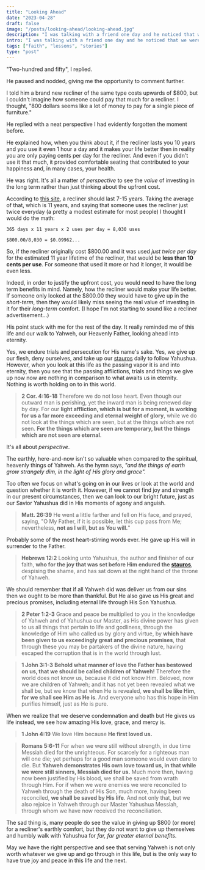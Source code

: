 ```yaml
---
title: "Looking Ahead"
date: "2023-04-28"
draft: false
image: "/posts/looking-ahead/looking-ahead.jpg"
description: "I was talking with a friend one day and he noticed that we were selling a used, luxury recliner. He asked, How much are you asking for it?..."
intro: "I was talking with a friend one day and he noticed that we were selling a used, luxury recliner. He asked, How much are you asking for it?"
tags: ["faith", "lessons", "stories"]
type: "post"
---
```


"Two-hundred and fifty", I replied. 

He paused and nodded, giving me the opportunity to comment further. 

I told him a brand new recliner of the same type costs upwards of $800, but I couldn't imagine how someone could pay that much for a recliner. I thought, "800 dollars seems like a lot of money to pay for a single piece of furniture."

He replied with a neat perspective I had evidently forgotten the moment before.

He explained how, when you think about it, if the recliner lasts you 10 years and you use it even 1 hour a day and it makes your life better then in reality you are only paying cents per day for the recliner. And even if you didn't use it that much, it provided comfortable seating that contributed to your happiness and, in many cases, your health.

He was right. It's all a matter of *perspective* to see the *value* of investing in the long term rather than just thinking about the upfront cost. 

According to [this site](https://cozyseating.com/how-long-should-recliner-last/), a recliner should last 7-15 years.
Taking the average of that, which is 11 years, and saying that someone uses the recliner just twice everyday (a pretty a modest estimate for most people) I thought I would do the math:

```
365 days x 11 years x 2 uses per day = 8,030 uses
```
```
$800.00/8,030 = $0.09962...
```

So, if the recliner originally cost $800.00 and it was used *just twice per day* for the estimated 11 year lifetime of the recliner, that would be **less than 10 cents per use**. For someone that used it more or had it longer, it would be even less.

Indeed, in order to justify the upfront cost, you would need to have the long term benefits in mind. Namely, how the recliner would make your life better. If someone only looked at the $800.00 they would have to give up in the *short-term*, then they would likely miss seeing the real value of investing in it for their *long-term* comfort. (I hope I'm not starting to sound like a recliner advertisement...)

His point stuck with me for the rest of the day. It really reminded me of this life and our walk to Yahweh, our Heavenly Father, looking ahead into eternity. 

Yes, we endure trials and persecution for His name's sake. Yes, we give up our flesh, deny ourselves, and take up our [stauros](https://biblehub.com/greek/4716.htm) daily to follow Yahushua. However, when you look at this life as the passing vapor it is and into eternity, then you see that the passing afflictions, trials and things we give up now now are nothing in comparison to what awaits us in eternity. Nothing is worth holding on to in this world.

> **2 Cor. 4:16-18** Therefore we do not lose heart. Even though our outward man is perishing, yet the inward man is being renewed day by day. For our **light affliction, which is but for a moment, is working for us a far more exceeding and eternal weight of glory**, while we do not look at the things which are seen, but at the things which are not seen. **For the things which are seen are temporary, but the things which are not seen are eternal**.

It's all about *perspective*. 

The earthly, here-and-now isn't so valuable when compared to the spiritual, heavenly things of Yahweh. As the hymn says, *"and the things of earth grow strangely dim, in the light of His glory and grace".*

Too often we focus on what's going on in our lives or look at the world and question whether it is worth it. However, if we cannot find joy and strength in our present circumstances, then we can look to our bright future, just as our Savior Yahushua did in His moments of agony and anguish.

> **Matt. 26:39** He went a little farther and fell on His face, and prayed, saying, "O My Father, if it is possible, let this cup pass from Me; nevertheless, **not as I will, but as You will.**"

Probably some of the most heart-stirring words ever. He gave up His will in surrender to the Father.

> **Hebrews 12:2** Looking unto Yahushua, the author and finisher of our faith, **who for the joy that was set before Him endured the [stauros](https://biblehub.com/greek/4716.htm)**, despising the shame, and has sat down at the right hand of the throne of Yahweh.

We should remember that if all Yahweh did was deliver us from our sins then we ought to be more than thankful. But He also gave us His great and precious promises, including eternal life through His Son Yahushua.

> **2 Peter 1:2-3** Grace and peace be multiplied to you in the knowledge of Yahweh and of Yahushua our Master, as His divine power has given to us all things that pertain to life and godliness, through the knowledge of Him who called us by glory and virtue, by **which have been given to us exceedingly great and precious promises**, that through these you may be partakers of the divine nature, having escaped the corruption that is in the world through lust.

> **1 John 3:1-3** **Behold what manner of love the Father has bestowed on us, that we should be called children of Yahweh!** Therefore the world does not know us, because it did not know Him. Beloved, now we are children of Yahweh; and it has not yet been revealed what we shall be, but we know that when He is revealed, **we shall be like Him, for we shall see Him as He is**. And everyone who has this hope in Him purifies himself, just as He is pure.

When we realize that we deserve condemnation and death but He gives us life instead, we see how amazing His love, grace, and mercy is.

> **1 John 4:19** We love Him because **He first loved us.**

> **Romans 5:6-11** For when we were still without strength, in due time Messiah died for the unrighteous. For scarcely for a righteous man will one die; yet perhaps for a good man someone would even dare to die. But **Yahweh demonstrates His own love toward us, in that while we were still sinners, Messiah died for us.** Much more then, having now been justified by His blood, we shall be saved from wrath through Him. For if when we were enemies we were reconciled to Yahweh through the death of His Son, much more, having been reconciled, **we shall be saved by His life**. And not only that, but we also rejoice in Yahweh through our Master Yahushua Messiah, through whom we have now received the reconciliation.

The sad thing is, many people do see the value in giving up $800 (or more) for a recliner's earthly comfort, but they do not want to give up themselves and humbly walk with Yahushua for *far, far greater eternal benefits.*

May we have the right perspective and see that serving Yahweh is not only worth whatever we give up and go through in this life, but is the only way to have true joy and peace in this life and the next.

